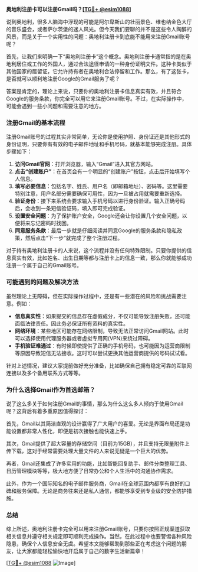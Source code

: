 **奥地利注册卡可以注册Gmail吗？[[TG💪+ @esim1088](https://t.me/s/esim1088)]**

说到奥地利，很多人脑海中浮现的可能是阿尔卑斯山的壮丽景色、维也纳金色大厅的音乐盛会，或者萨尔茨堡的迷人风光。但今天我们要聊的并不是这些令人陶醉的风景，而是关于一个实用性的问题：奥地利注册卡到底能不能用来注册Gmail账号呢？

首先，让我们来明确一下“奥地利注册卡”这个概念。奥地利注册卡通常指的是在奥地利居住或工作的外国人，通过合法途径申请的一种身份证明文件。这种卡类似于其他国家的居留证，它允许持有者在奥地利合法停留和工作。那么，有了这张卡，是否就可以顺利地注册Google的Gmail服务了呢？

答案是肯定的，理论上来说，只要你的奥地利注册卡信息真实有效，并且符合Google的服务条款，你完全可以用它来注册Gmail账号。不过，在实际操作中，可能会遇到一些小问题和需要注意的地方。

### 注册Gmail的基本流程

注册Gmail账号的过程其实非常简单，无论你是使用护照、身份证还是其他形式的身份证明，只要你有有效的电子邮件地址和手机号码，就基本能够完成注册。具体步骤如下：

1. **访问Gmail官网**：打开浏览器，输入“Gmail”进入其官方网站。
2. **点击“创建账户”**：在首页会有一个明显的“创建账户”按钮，点击后开始填写个人信息。
3. **填写必要信息**：包括名字、姓氏、用户名（即邮箱地址）、密码等。这里需要特别注意，用户名部分需要确保可用性，因为一旦被占用就需要重新选择。
4. **验证身份**：接下来系统会要求输入手机号码以进行身份验证。输入正确号码后，会收到一条短信验证码，填入即可完成验证。
5. **设置安全问题**：为了保护账户安全，Google还会让你设置几个安全问题，以便将来忘记密码时找回。
6. **同意服务条款**：最后一步就是仔细阅读并同意Google的服务条款和隐私政策，然后点击“下一步”就完成了整个注册过程。

对于持有奥地利注册卡的人来说，这个流程并没有任何特殊限制。只要你提供的信息真实有效，比如姓名、出生日期等都与注册卡上的信息一致，那么你就能够成功注册一个属于自己的Gmail账号。

### 可能遇到的问题及解决方法

虽然理论上无障碍，但在实际操作过程中，还是有一些潜在的风险和挑战需要注意。例如：

- **信息真实性**：如果提交的信息存在虚假成分，不仅可能导致注册失败，还可能面临法律责任。因此务必保证所有资料的真实性。
- **网络环境**：某些地区可能存在网络限制，导致无法正常访问Gmail网站。此时可以选择使用代理服务器或者虚拟专用网(VPN)来绕过障碍。
- **手机验证难通过**：有时候即使提供了正确的手机号码，也可能因为运营商限制等原因导致短信无法接收。这时可以尝试更换其他运营商提供的号码试试看。

针对上述情况，建议大家提前做好充分准备，比如确保自己拥有稳定可靠的互联网连接以及多个备用联系方式等等。

### 为什么选择Gmail作为首选邮箱？

说了这么多关于如何注册Gmail的事情，那么为什么这么多人倾向于使用Gmail呢？这背后有着多重原因值得探讨：

首先，Gmail以其简洁直观的设计赢得了广大用户的喜爱。无论是界面布局还是功能设置都非常人性化，即便是初次接触也能快速上手。

其次，Gmail提供了超大容量的存储空间（目前为15GB），并且支持无限量附件上传下载，这对于经常需要处理大量文件的人来说无疑是一个巨大的优势。

再者，Gmail还集成了许多实用的功能，比如智能回复助手、邮件分类整理工具、日历管理模块等等，极大地方便了日常办公和个人生活中的沟通协作需求。

此外，作为一个国际知名的电子邮件服务商，Gmail在全球范围内都享有良好的口碑和服务保障。无论是商务往来还是私人通信，都能够享受到专业级的安全防护措施。

### 总结

综上所述，奥地利注册卡完全可以用来注册Gmail账号，只要你按照正规渠道获取相关信息并遵守相关规定即可顺利完成操作。当然，在此过程中也要警惕各种风险隐患，确保个人信息安全无虞。希望本文能够帮助到那些正在考虑这个问题的朋友，让大家都能轻松愉快地开启属于自己的数字生活新篇章！

[[TG💪+ @esim1088](https://t.me/s/esim1088) ![Image](https://i.postimg.cc/4NQfJmqS/Snipaste-2025-05-13-00-14-12.png)]